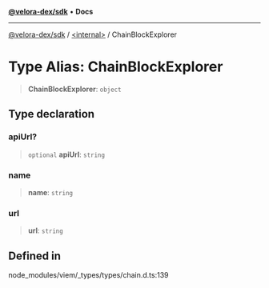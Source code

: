 [**@velora-dex/sdk**](../../README.md) • **Docs**

***

[@velora-dex/sdk](../../globals.md) / [\<internal\>](../README.md) / ChainBlockExplorer

# Type Alias: ChainBlockExplorer

> **ChainBlockExplorer**: `object`

## Type declaration

### apiUrl?

> `optional` **apiUrl**: `string`

### name

> **name**: `string`

### url

> **url**: `string`

## Defined in

node\_modules/viem/\_types/types/chain.d.ts:139
